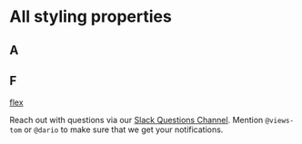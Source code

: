# All styling properties

## A

## F
[flex](flex.md)




























Reach out with questions via our [Slack Questions Channel](https://slack.viewsdx.com/).
Mention `@views-tom` or `@dario` to make sure that we get your notifications.
